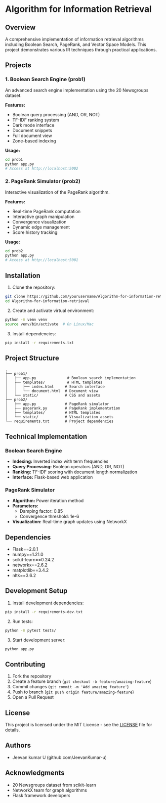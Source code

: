 # Algorithm for Information Retrieval

## Overview
A comprehensive implementation of information retrieval algorithms including Boolean Search, PageRank, and Vector Space Models. This project demonstrates various IR techniques through practical applications.

## Projects

### 1. Boolean Search Engine (prob1)
An advanced search engine implementation using the 20 Newsgroups dataset.

**Features:**
- Boolean query processing (AND, OR, NOT)
- TF-IDF ranking system
- Dark mode interface
- Document snippets
- Full document view
- Zone-based indexing

**Usage:**
```bash
cd prob1
python app.py
# Access at http://localhost:5002
```

### 2. PageRank Simulator (prob2)
Interactive visualization of the PageRank algorithm.

**Features:**
- Real-time PageRank computation
- Interactive graph manipulation
- Convergence visualization
- Dynamic edge management
- Score history tracking

**Usage:**
```bash
cd prob2
python app.py
# Access at http://localhost:5001
```

## Installation

1. Clone the repository:
```bash
git clone https://github.com/yourusername/Algorithm-for-information-retrieval.git
cd Algorithm-for-information-retrieval
```

2. Create and activate virtual environment:
```bash
python -m venv venv
source venv/bin/activate  # On Linux/Mac
```

3. Install dependencies:
```bash
pip install -r requirements.txt
```

## Project Structure
```
.
├── prob1/
│   ├── app.py              # Boolean search implementation
│   ├── templates/          # HTML templates
│   │   ├── index.html     # Search interface
│   │   └── document.html  # Document view
│   └── static/            # CSS and assets
├── prob2/
│   ├── app.py             # PageRank simulator
│   ├── pagerank.py        # PageRank implementation
│   ├── templates/         # HTML templates
│   └── static/            # Visualization assets
└── requirements.txt       # Project dependencies
```

## Technical Implementation

### Boolean Search Engine
- **Indexing:** Inverted index with term frequencies
- **Query Processing:** Boolean operators (AND, OR, NOT)
- **Ranking:** TF-IDF scoring with document length normalization
- **Interface:** Flask-based web application

### PageRank Simulator
- **Algorithm:** Power iteration method
- **Parameters:**
  - Damping factor: 0.85
  - Convergence threshold: 1e-6
- **Visualization:** Real-time graph updates using NetworkX

## Dependencies
- Flask==2.0.1
- numpy==1.21.0
- scikit-learn==0.24.2
- networkx==2.6.2
- matplotlib==3.4.2
- nltk==3.6.2

## Development Setup
1. Install development dependencies:
```bash
pip install -r requirements-dev.txt
```

2. Run tests:
```bash
python -m pytest tests/
```

3. Start development server:
```bash
python app.py
```

## Contributing
1. Fork the repository
2. Create a feature branch (`git checkout -b feature/amazing-feature`)
3. Commit changes (`git commit -m 'Add amazing feature'`)
4. Push to branch (`git push origin feature/amazing-feature`)
5. Open a Pull Request

## License
This project is licensed under the MIT License - see the [LICENSE](LICENSE) file for details.

## Authors
- Jeevan kumar U (github.com/JeevanKumar-u)

## Acknowledgments
- 20 Newsgroups dataset from scikit-learn
- NetworkX team for graph algorithms
- Flask framework developers
